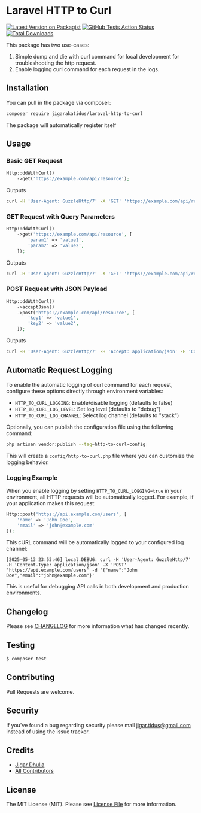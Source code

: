 # Laravel HTTP to Curl

[![Latest Version on Packagist](https://img.shields.io/packagist/v/jigarakatidus/laravel-http-to-curl.svg?style=flat-square)](https://packagist.org/packages/jigar-dhulla/laravel-http-to-curl)
[![GitHub Tests Action Status](https://img.shields.io/github/actions/workflow/status/jigar-dhulla/laravel-http-to-curl/php.yml?branch=main&label=tests&style=flat-square)](https://github.com/jigar-dhulla/laravel-http-to-curl/actions/workflows/php.yml)
[![Total Downloads](https://img.shields.io/packagist/dt/jigarakatidus/laravel-http-to-curl.svg?style=flat-square)](https://packagist.org/packages/jigarakatidus/laravel-http-to-curl)


This package has two use-cases:
1. Simple dump and die with curl command for local development for troubleshooting the http request.
2. Enable logging curl command for each request in the logs.

## Installation

You can pull in the package via composer:

``` bash
composer require jigarakatidus/laravel-http-to-curl
```

The package will automatically register itself

## Usage

### Basic GET Request

```php
Http::ddWithCurl()
    ->get('https://example.com/api/resource');
```

Outputs

```bash
curl -H 'User-Agent: GuzzleHttp/7' -X 'GET' 'https://example.com/api/resource'
```

### GET Request with Query Parameters

```php
Http::ddWithCurl()
    ->get('https://example.com/api/resource', [
        'param1' => 'value1',
        'param2' => 'value2',
    ]);
```

Outputs

```bash
curl -H 'User-Agent: GuzzleHttp/7' -X 'GET' 'https://example.com/api/resource?param1=value1&param2=value2'
```

### POST Request with JSON Payload

```php
Http::ddWithCurl()
    ->acceptJson()
    ->post('https://example.com/api/resource', [
        'key1' => 'value1',
        'key2' => 'value2',
    ]);
```

Outputs

```bash
curl -H 'User-Agent: GuzzleHttp/7' -H 'Accept: application/json' -H 'Content-Type: application/json' -X 'POST' 'https://example.com/api/resource' -d '{"key1":"value1","key2":"value2"}'
```

## Automatic Request Logging

To enable the automatic logging of curl command for each request, configure these options directly through environment variables:

- `HTTP_TO_CURL_LOGGING`: Enable/disable logging (defaults to false)
- `HTTP_TO_CURL_LOG_LEVEL`: Set log level (defaults to "debug")
- `HTTP_TO_CURL_LOG_CHANNEL`: Select log channel (defaults to "stack")

Optionally, you can publish the configuration file using the following command:
```bash
php artisan vendor:publish --tag=http-to-curl-config
```
This will create a `config/http-to-curl.php` file where you can customize the logging behavior.

### Logging Example

When you enable logging by setting `HTTP_TO_CURL_LOGGING=true` in your environment, all HTTP requests will be automatically logged. For example, if your application makes this request:

```php
Http::post('https://api.example.com/users', [
    'name' => 'John Doe',
    'email' => 'john@example.com'
]);
```

This cURL command will be automatically logged to your configured log channel:

```
[2025-05-13 23:53:46] local.DEBUG: curl -H 'User-Agent: GuzzleHttp/7' -H 'Content-Type: application/json' -X 'POST' 'https://api.example.com/users' -d '{"name":"John Doe","email":"john@example.com"}'
```

This is useful for debugging API calls in both development and production environments.


## Changelog

Please see [CHANGELOG](CHANGELOG.md) for more information what has changed recently.

## Testing

``` bash
$ composer test
```

## Contributing

Pull Requests are welcome.

## Security

If you've found a bug regarding security please mail [jigar.tidus@gmail.com](mailto:jigar.tidus@gmail.com) instead of using the issue tracker.

## Credits

- [Jigar Dhulla](https://github.com/jigarakatidus)
- [All Contributors](../../contributors)

## License

The MIT License (MIT). Please see [License File](LICENSE.md) for more information.
